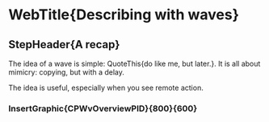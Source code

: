 
# WebTitle{Describing with waves}

## StepHeader{A recap}

The idea of a wave is simple: QuoteThis{do like me, but later.}. It is all about mimicry: copying, but with a delay.

The idea is useful, especially when you see remote action.


### InsertGraphic{CPWvOverviewPID}{800}{600}
